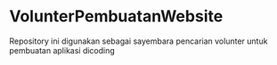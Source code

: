 # VolunterPembuatanWebsite
Repository ini digunakan sebagai sayembara pencarian volunter untuk pembuatan aplikasi dicoding 
